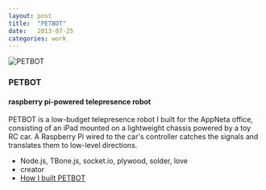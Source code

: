 ```yaml
---
layout: post
title:  "PETBOT"
date:   2013-07-25
categories: work
---
```


<div class="banner">
    <img src="/img/petbotThumb.jpg" alt="PETBOT" class="workThumb"/>
    <div class="title">
        <h3>PETBOT</h3>
        <h4>raspberry pi-powered telepresence robot</h4>
    </div>
</div>

<div class="detail">
    <p>
        PETBOT is a low-budget telepresence robot I built for the AppNeta office, consisting of an iPad mounted on a lightweight chassis powered by a toy RC car. A Raspberry Pi wired to the car's controller catches the signals and translates them to low-level directions.
    </p>
    <ul class="workMeta">
        <li class="builtWith">Node.js, TBone.js, socket.io, plywood, solder, love</li>
        <li class="role">creator</li>
        <li class="readMore"><a href="{% post_url 2013-07-25-petbot-node-js-telepresence-robot %}">How I built PETBOT</a></li>
    </ul>
</div>
